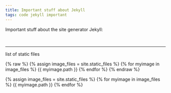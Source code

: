 ```yaml
---
title: Important stuff about Jekyll
tags: code jekyll important
---
```

Important stuff about the site generator Jekyll:

<br>

* * *
list of static files

{% raw %}
{% assign image_files = site.static_files %}
{% for myimage in image_files %}
  {{ myimage.path }}
{% endfor %}
{% endraw %}


{% assign image_files = site.static_files %}
{% for myimage in image_files %}
  {{ myimage.path }}
{% endfor %}

